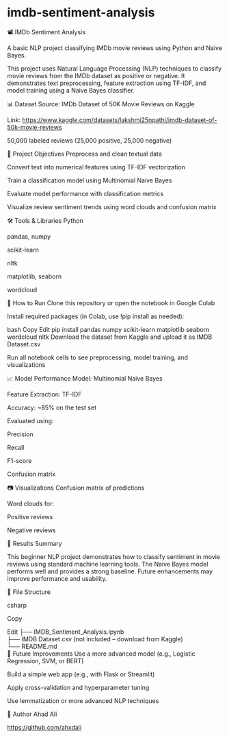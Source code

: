 # imdb-sentiment-analysis
📽️ IMDb Sentiment Analysis

A basic NLP project classifying IMDb movie reviews using Python and Naive Bayes.

This project uses Natural Language Processing (NLP) techniques to classify movie reviews from the IMDb dataset as positive or negative. It demonstrates text preprocessing, feature extraction using TF-IDF, and model training using a Naive Bayes classifier.

📊 Dataset
Source: IMDb Dataset of 50K Movie Reviews on Kaggle

Link: https://www.kaggle.com/datasets/lakshmi25npathi/imdb-dataset-of-50k-movie-reviews

50,000 labeled reviews (25,000 positive, 25,000 negative)

🧠 Project Objectives
Preprocess and clean textual data

Convert text into numerical features using TF-IDF vectorization

Train a classification model using Multinomial Naive Bayes

Evaluate model performance with classification metrics

Visualize review sentiment trends using word clouds and confusion matrix

🛠️ Tools & Libraries
Python

pandas, numpy

scikit-learn

nltk

matplotlib, seaborn

wordcloud

🚀 How to Run
Clone this repository or open the notebook in Google Colab

Install required packages (in Colab, use !pip install as needed):

bash
Copy
Edit
pip install pandas numpy scikit-learn matplotlib seaborn wordcloud nltk
Download the dataset from Kaggle and upload it as IMDB Dataset.csv

Run all notebook cells to see preprocessing, model training, and visualizations

📈 Model Performance
Model: Multinomial Naive Bayes

Feature Extraction: TF-IDF

Accuracy: ~85% on the test set

Evaluated using:

Precision

Recall

F1-score

Confusion matrix

📷 Visualizations
Confusion matrix of predictions

Word clouds for:

Positive reviews

Negative reviews

📝 Results Summary

This beginner NLP project demonstrates how to classify sentiment in movie reviews using standard machine learning tools. The Naive Bayes model performs well and provides a strong baseline. Future enhancements may improve performance and usability.

📁 File Structure

csharp

Copy

Edit
├── IMDB_Sentiment_Analysis.ipynb  
├── IMDB Dataset.csv (not included – download from Kaggle)  
└── README.md  
📌 Future Improvements
Use a more advanced model (e.g., Logistic Regression, SVM, or BERT)

Build a simple web app (e.g., with Flask or Streamlit)

Apply cross-validation and hyperparameter tuning

Use lemmatization or more advanced NLP techniques

👤 Author
Ahad Ali

https://github.com/ahxdali
